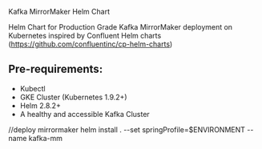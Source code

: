  Kafka MirrorMaker Helm Chart

Helm Chart for Production Grade Kafka MirrorMaker deployment on Kubernetes inspired by Confluent Helm charts (https://github.com/confluentinc/cp-helm-charts)

## Pre-requirements:

- Kubectl
- GKE Cluster (Kubernetes 1.9.2+)
- Helm 2.8.2+
- A healthy and accessible Kafka Cluster

//deploy mirrormaker
helm install . --set springProfile=$ENVIRONMENT --name kafka-mm
